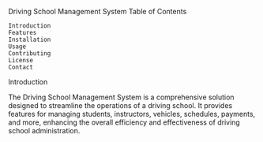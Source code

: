 Driving School Management System
Table of Contents

    Introduction
    Features
    Installation
    Usage
    Contributing
    License
    Contact

Introduction

The Driving School Management System is a comprehensive solution designed to streamline the operations of a driving school. It provides features for managing students, instructors, vehicles, schedules, payments, and more, enhancing the overall efficiency and effectiveness of driving school administration.
